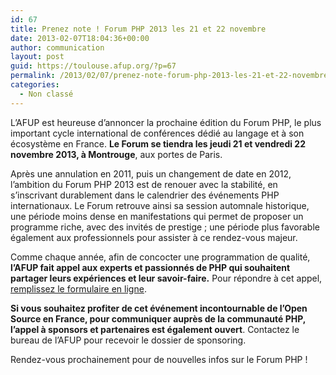 ```yaml
---
id: 67
title: Prenez note ! Forum PHP 2013 les 21 et 22 novembre
date: 2013-02-07T18:04:36+00:00
author: communication
layout: post
guid: https://toulouse.afup.org/?p=67
permalink: /2013/02/07/prenez-note-forum-php-2013-les-21-et-22-novembre/
categories:
  - Non classé
---
```

L&rsquo;AFUP est heureuse d&rsquo;annoncer la prochaine édition du Forum PHP, le plus important cycle international de conférences dédié au langage et à son écosystème en France. **Le Forum se tiendra les jeudi 21 et vendredi 22 novembre 2013, à Montrouge**, aux portes de Paris.

Après une annulation en 2011, puis un changement de date en 2012, l&rsquo;ambition du Forum PHP 2013 est de renouer avec la stabilité, en s&rsquo;inscrivant durablement dans le calendrier des événements PHP internationaux. Le Forum retrouve ainsi sa session automnale historique, une période moins dense en manifestations qui permet de proposer un programme riche, avec des invités de prestige ; une période plus favorable également aux professionnels pour assister à ce rendez-vous majeur.

Comme chaque année, afin de concocter une programmation de qualité, **l&rsquo;AFUP fait appel aux experts et passionnés de PHP qui souhaitent partager leurs expériences et leur savoir-faire.** Pour répondre à cet appel, [remplissez le formulaire en ligne](http://www.afup.org/pages/forumphp2013/appel-a-conferenciers.php).

**Si vous souhaitez profiter de cet événement incontournable de l&rsquo;Open Source en France, pour communiquer auprès de la communauté PHP, l&rsquo;appel à sponsors et partenaires est également ouvert**. Contactez le bureau de l&rsquo;AFUP pour recevoir le dossier de sponsoring.

Rendez-vous prochainement pour de nouvelles infos sur le Forum PHP !